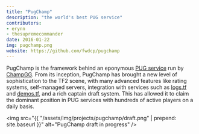 ```yaml
---
title: "PugChamp"
description: "the world's best PUG service"
contributors:
- erynn
- thesupremecommander
date: 2016-01-22
img: pugchamp.png
website: https://github.com/fwdcp/pugchamp
---
```


PugChamp is the framework behind an eponymous [PUG service](http://pug.champ.gg) run by [ChampGG](http://champ.gg). From its inception, PugChamp has brought a new level of sophistication to the TF2 scene, with many advanced features like rating systems, self-managed servers, integration with services such as [logs.tf](http://logs.tf) and [demos.tf](http://demos.tf), and a rich captain draft system. This has allowed it to claim the dominant position in PUG services with hundreds of active players on a daily basis.

<span class="image fit"><img src="{{ "/assets/img/projects/pugchamp/draft.png" | prepend: site.baseurl }}" alt="PugChamp draft in progress" /></span>
